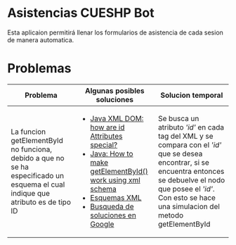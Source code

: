 # Asistencias CUESHP Bot
Esta aplicaion permitirá llenar los formularios de 
asistencia de cada sesion de manera automatica.

# Problemas
|Problema|Algunas posibles soluciones|Solucion temporal|
|-|-|-|
|La funcion getElementById no funciona, debido a que no se ha especificado un esquema el cual indique que atributo es de tipo ID|<ul><li>[Java XML DOM: how are id Attributes special?](https://stackoverflow.com/questions/3423430/java-xml-dom-how-are-id-attributes-special)</li><li>[Java: How to make getElementById() work using xml schema](http://crumpling-rumblings.blogspot.com/2008/05/java-how-to-make-getelementbyid-work.html)</li><li>[Esquemas XML](http://elvex.ugr.es/decsai/csharp/xml/xml-schema.xml)</li><li>[Busqueda de soluciones en Google](https://www.google.com/search?client=firefox-b-d&q=getelementbyid+not+working+java)</li></ul>|Se busca un atributo _'id'_ en cada tag del XML y se compara con el _'id'_ que se desea encontrar, si se encuentra entonces se debuelve el nodo que posee el _'id'_. Con esto se hace una simulacion del metodo getElementById|